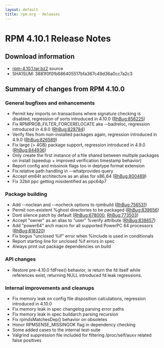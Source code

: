 ```yaml
---
layout: default
title: rpm.org - Releases
---
```


# RPM 4.10.1 Release Notes



## Download information
 * [rpm-4.10.1.tar.bz2](https://ftp.osuosl.org/pub/rpm/releases/historical/rpm-4.10.x/rpm-4.10.1.tar.bz2) source
 * SHA1SUM: 3881f0f0fb686405517bfa367c49d36a0cc7a2c3

## Summary of changes from RPM 4.10.0

### General bugfixes and enhancements
 * Permit key imports on transactions where signature checking is
   disabled, regression of sorts introduced in 4.10.0 ([RhBug:856225](https://bugzilla.redhat.com/show_bug.cgi?id=856225))
 * Fix RPMPROB_FILTER_FORCERELOCATE aka --badreloc, regression introduced
   in 4.9.0 ([RhBug:828784](https://bugzilla.redhat.com/show_bug.cgi?id=828784))
 * Verify files from non-installed packages again, regression introduced
   in 4.9.0 ([RhBug:826589](https://bugzilla.redhat.com/show_bug.cgi?id=826589))
 * Fix large (> 4GB) package support, regression introduced in 4.9.0
   ([RhBug:844936](https://bugzilla.redhat.com/show_bug.cgi?id=844936))
 * Only create the first instance of a file shared between multiple
   packages on install (speedup + improved verification timestamp
   behavior)
 * Report config and missinok flags too in deptype format extension
 * Fix relative path handling in --whatprovides query
 * Accept em64t architecture as an alias for x86_64 ([RhBug:800489](https://bugzilla.redhat.com/show_bug.cgi?id=800489))
 * Fix 32bit ppc getting misidentified as ppc64p7

### Package building
 * Add --noclean and --nocheck options to rpmbuild ([RhBug:756531](https://bugzilla.redhat.com/show_bug.cgi?id=756531))
 * Permit non-existent %ghost directories to be packaged ([RhBug:839656](https://bugzilla.redhat.com/show_bug.cgi?id=839656))
 * Dont silence patch by default ([RhBug:678000](https://bugzilla.redhat.com/show_bug.cgi?id=678000), [RhBug:773503](https://bugzilla.redhat.com/show_bug.cgi?id=773503))
 * Accept "owner" as an alias to "user" %verify attribute ([RhBug:838657](https://bugzilla.redhat.com/show_bug.cgi?id=838657))
 * Add "power64" arch macro for all supported PowerPC 64 processors
   ([RhBug:818320](https://bugzilla.redhat.com/show_bug.cgi?id=818320))
 * Fix bogus "unclosed %if" error when %include is used in conditionals
 * Report starting line for unclosed %if errors in spec
 * Always print out package dependencies on build

### API changes
 * Restore pre-4.10.0 fdFree() behavior, ie return the fd itself
   while references exist, returning NULL introduced fd leak regressions.

### Internal improvements and cleanups
 * Fix memory leak on config file disposition calculations, regression
   introduced in 4.10.0
 * Fix memory leak in spec changelog parsing error paths
 * Fix memory leak in spec buildarch parsing recursion
 * Fix rpmdsMatchesDep() behavior on obsoletes
 * Honor RPMSENSE_MISSINGOK flag in dependency checking
 * Some added cases to the internal test-suite
 * Valgrind suppression file included for filtering /proc/self/auxv
   related false positives

